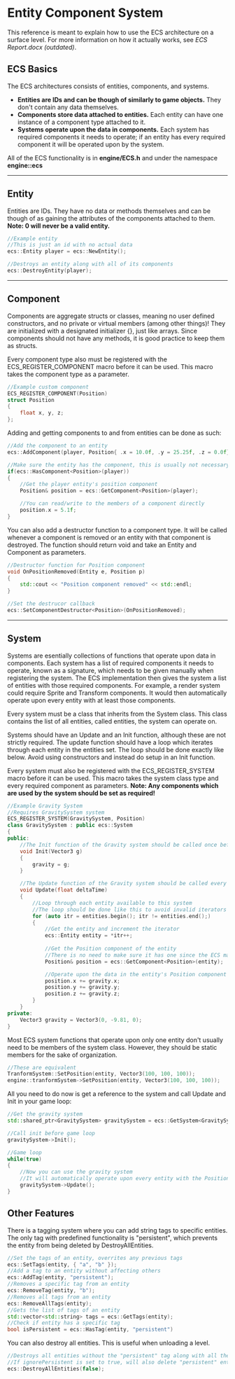 # Entity Component System

This reference is meant to explain how to use the ECS architecture on a surface level. For more information on how it actually works, see *ECS Report.docx (outdated)*.

## ECS Basics
The ECS architectures consists of entities, components, and systems.<br>
- **Entities are IDs and can be though of similarly to game objects.** They don't contain any data themselves.<br>
- **Components store data attached to entities.** Each entity can have one instance of a component type attached to it.<br>
- **Systems operate upon the data in components.** Each system has required components it needs to operate; if an entity has every required component it will be operated upon by the system.

All of the ECS functionality is in **engine/ECS.h** and under the namespace **engine::ecs**

---
## Entity
Entities are IDs. They have no data or methods themselves and can be though of as gaining the attributes of the components attached to them. **Note: 0 will never be a valid entity.**
```cpp
//Example entity
//This is just an id with no actual data
ecs::Entity player = ecs::NewEntity();

//Destroys an entity along with all of its components
ecs::DestroyEntity(player);
```

---
## Component
Components are aggregate structs or classes, meaning no user defined constructors, and no private or virtual members (among other things)! They are initialized with a designated initializer {}, just like arrays. Since components should not have any methods, it is good practice to keep them as structs.

Every component type also must be registered with the ECS_REGISTER_COMPONENT macro before it can be used. This macro takes the component type as a parameter.
```cpp
//Example custom component
ECS_REGISTER_COMPONENT(Position)
struct Position
{
	float x, y, z;
};
```

Adding and getting components to and from entities can be done as such:
```cpp
//Add the component to an entity
ecs::AddComponent(player, Position{ .x = 10.0f, .y = 25.25f, .z = 0.0f});

//Make sure the entity has the component, this is usually not necessary if your system is designed properly
if(ecs::HasComponent<Position>(player))
{
	//Get the player entity's position component
	Position& position = ecs::GetComponent<Position>(player);

	//You can read/write to the members of a component directly
	position.x = 5.1f;
}
```

You can also add a destructor function to a component type. It will be called whenever a component is removed or an entity with that component is destroyed. The function should return void and take an Entity and Component as parameters.
```cpp
//Destructor function for Position component
void OnPositionRemoved(Entity e, Position p)
{
	std::cout << "Position component removed" << std::endl;
}

//Set the destrucor callback
ecs::SetComponentDestructor<Position>(OnPositionRemoved);
```

---
## System
Systems are esentially collections of functions that operate upon data in components. Each system has a list of required components it needs to operate, known as a signature, which needs to be given manually when registering the system. The ECS implementation then gives the system a list of entities with those required components. For example, a render system could require Sprite and Transform components. It would then automatically operate upon every entity with at least those components.

Every system must be a class that inherits from the System class. This class contains the list of all entities, called entities, the system can operate on.

Systems should have an Update and an Init function, although these are not strictly required. The update function should have a loop which iterates through each entity in the entities set. The loop should be done exactly like below. Avoid using constructors and instead do setup in an Init function.

Every system must also be registered with the ECS_REGISTER_SYSTEM macro before it can be used. This macro takes the system class type and every required component as parameters. **Note: Any components which are used by the system should be set as required!**
```cpp
//Example Gravity System
//Requires GravitySystem system
ECS_REGISTER_SYSTEM(GravitySystem, Position)
class GravitySystem : public ecs::System
{
public:
	//The Init function of the Gravity system should be called once before the game loop
	void Init(Vector3 g)
	{
		gravity = g;
	}

	//The Update function of the Gravity system should be called every frame
	void Update(float deltaTime)
	{
		//Loop through each entity available to this system
        //The loop should be done like this to avoid invalid iterators when deleting entities
        for (auto itr = entities.begin(); itr != entities.end();)
        {
            //Get the entity and increment the iterator
            ecs::Entity entity = *itr++;
		
			//Get the Position component of the entity
			//There is no need to make sure it has one since the ECS manager takes care of that
			Position& position = ecs::GetComponent<Position>(entity);

			//Operate upon the data in the entity's Position component
			position.x += gravity.x;
			position.y += gravity.y;
			position.z += gravity.z;
		}
	}
private:
	Vector3 gravity = Vector3(0, -9.81, 0);
}
```

Most ECS system functions that operate upon only one entity don't usually need to be members of the system class. However, they should be static members for the sake of organization.
```cpp
//These are equivalent
TranformSystem::SetPosition(entity, Vector3(100, 100, 100));
engine::tranformSystem->SetPosition(entity, Vector3(100, 100, 100));
```

All you need to do now is get a reference to the system and call Update and Init in your game loop:

```cpp
//Get the gravity system
std::shared_ptr<GravitySystem> gravitySystem = ecs::GetSystem<GravitySystem>();

//Call init before game loop
gravitySystem->Init();

//Game loop
while(true)
{
	//Now you can use the gravity system
	//It will automatically operate upon every entity with the Position component
	gravitySystem->Update();
}
```

## Other Features

There is a tagging system where you can add string tags to specific entities. The only tag with predefined functionality is "persistent", which prevents the entity from being deleted by DestroyAllEntities.
```cpp
//Set the tags of an entity, overrites any previous tags
ecs::SetTags(entity, { "a", "b" });
//Add a tag to an entity without affecting others
ecs::AddTag(entity, "persistent");
//Removes a specific tag from an entity
ecs::RemoveTag(entity, "b");
//Removes all tags from an entity
ecs::RemoveAllTags(entity);
//Gets the list of tags of an entity
std::vector<std::string> tags = ecs::GetTags(entity);
//Check if entity has a specific tag
bool isPersistent = ecs::HasTag(entity, "persistent")
```

You can also destroy all entities. This is useful when unloading a level.
```cpp
//Destroys all entities without the "persistent" tag along with all their components.
//If ignorePersistent is set to true, will also delete "persistent" entities.
ecs::DestroyAllEntities(false);
```